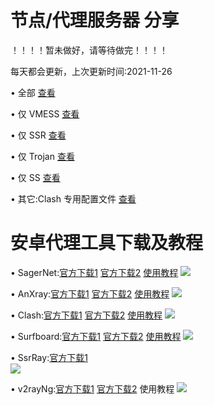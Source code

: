 # 节点/代理服务器 分享
 ！！！！暂未做好，请等待做完！！！！

每天都会更新，上次更新时间:2021-11-26

• 全部 [查看](https://raw.githubusercontent.com/OVOJKzzZ/test/main/all)

• 仅 VMESS [查看]()

• 仅 SSR [查看]()

• 仅 Trojan [查看]()

• 仅 SS [查看]()

• 其它:Clash 专用配置文件 [查看]()
# 安卓代理工具下载及教程
• SagerNet:[官方下载1](https://github.com/SagerNet/SagerNet/releases/download/0.5-rc25/SN-0.5-rc25-arm64-v8a.apk)  [官方下载2](https://github.com/SagerNet/SagerNet/releases) [使用教程]()
![](https://raw.githubusercontent.com/OVOJKzzZ/test/main/SagerNet2.jpg)

• AnXray:[官方下载1]()  [官方下载2]()  [使用教程]()
![](https://raw.githubusercontent.com/OVOJKzzZ/test/main/AnXray.jpg)

• Clash:[官方下载1]()  [官方下载2]()  [使用教程]()
![](https://raw.githubusercontent.com/OVOJKzzZ/test/main/clash.jpg)

• Surfboard:[官方下载1](https://github.com/OVOJKzzZ/test/releases/download/surfboard/Surfboard-2.5.5.apk)  [官方下载2](https://github.com/OVOJKzzZ/test/releases/tag/surfboard)   [使用教程]()
![](https://raw.githubusercontent.com/OVOJKzzZ/test/main/surfboard.jpg)

• SsrRay:[官方下载1]()  
![](https://raw.githubusercontent.com/OVOJKzzZ/test/main/SsrRay.jpg)

• v2rayNg:[官方下载1]()  [官方下载2]()  使用教程
![](https://raw.githubusercontent.com/OVOJKzzZ/test/main/v2rayNg.jpg)
